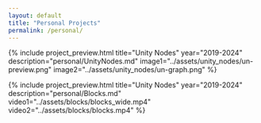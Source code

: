 ```yaml
---
layout: default
title: "Personal Projects"
permalink: /personal/
---
```


{% include project_preview.html
    title="Unity Nodes"
    year="2019-2024"
    description="personal/UnityNodes.md"
    image1="../assets/unity_nodes/un-preview.png"
    image2="../assets/unity_nodes/un-graph.png"
%}

{% include project_preview.html
    title="Unity Nodes"
    year="2019-2024"
    description="personal/Blocks.md"
    video1="../assets/blocks/blocks_wide.mp4"
    video2="../assets/blocks/blocks.mp4"
%}